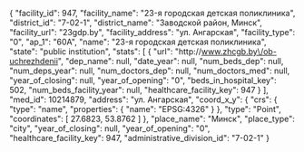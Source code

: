 {
    "facility_id": 947,
    "facility_name": "23-я городская детская поликлиника",
    "district_id": "7-02-1",
    "district_name": "Заводской район, Минск",
    "facility_url": "23gdp.by",
    "facility_address": "ул. Ангарская",
    "facility_type": "0",
    "ap_1": "60А",
    "name": "23-я городская детская поликлиника",
    "state": "public institution",
    "stats": [
        {
            "url": "http:\/\/www.zhcgb.by\/ob-uchrezhdenii",
            "dep_name": null,
            "date_year": null,
            "num_beds_dep": null,
            "num_deps_year": null,
            "num_doctors_dep": null,
            "num_doctors_med": null,
            "year_of_closing": null,
            "year_of_opening": "0",
            "beds_in_hospital_key": 502,
            "num_beds_facility_year": null,
            "healthcare_facility_key": 947
        }
    ],
    "med_id": 10214879,
    "address": "ул. Ангарская",
    "coord_x_y": {
        "crs": {
            "type": "name",
            "properties": {
                "name": "EPSG:4326"
            }
        },
        "type": "Point",
        "coordinates": [
            27.6823,
            53.8762
        ]
    },
    "place_name": "Минск",
    "place_type": "city",
    "year_of_closing": null,
    "year_of_opening": "0",
    "healthcare_facility_key": 947,
    "administrative_division_id": "7-02-1"
}